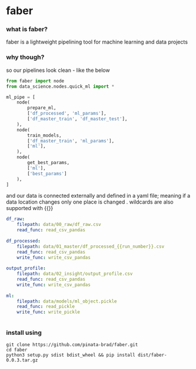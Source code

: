 # faber

### what is faber? 
faber is a lightweight pipelining tool for machine learning and data projects

### why though?
so our pipelines look clean - like the below
```python
from faber import node
from data_science.nodes.quick_ml import *

ml_pipe = [
    node(
        prepare_ml,
        ['df_processed', 'ml_params'],
        ['df_master_train', 'df_master_test'],
    ),
    node(
        train_models,
        ['df_master_train', 'ml_params'],
        ['ml'],
    ),
    node(
        get_best_params,
        ['ml'],
        ['best_params']
    ),
]
```
and our data is connected externally and defined in a yaml file; meaning if a data location changes only one place is changed
. wildcards are also supported with {{}}
```yaml
df_raw:
    filepath: data/00_raw/df_raw.csv
    read_func: read_csv_pandas
    
df_processed:
    filepath: data/01_master/df_processed_{{run_number}}.csv
    read_func: read_csv_pandas
    write_func: write_csv_pandas
    
output_profile:
    filepath: data/02_insight/output_profile.csv
    read_func: read_csv_pandas
    write_func: write_csv_pandas
    
ml:
    filepath: data/models/ml_object.pickle
    read_func: read_pickle
    write_func: write_pickle
    
```

### install using
 
```shell script
git clone https://github.com/pinata-brad/faber.git
cd faber
python3 setup.py sdist bdist_wheel && pip install dist/faber-0.0.3.tar.gz 
```